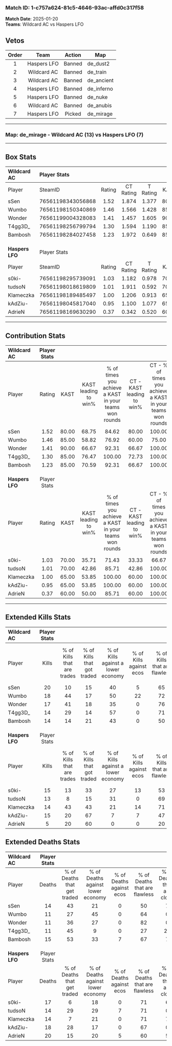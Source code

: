 ### Match ID: 1-c757a624-81c5-4646-93ac-affd0c317f58  
**Match Date**: 2025-01-20  
**Teams**: Wildcard AC vs Haspers LFO  

## Vetos  

| Order | Team | Action | Map |
| :---: | :--: | :----: | --- |
| 1 | Haspers LFO | Banned | de_dust2 |
| 2 | Wildcard AC | Banned | de_train |
| 3 | Wildcard AC | Banned | de_ancient |
| 4 | Haspers LFO | Banned | de_inferno |
| 5 | Haspers LFO | Banned | de_nuke |
| 6 | Wildcard AC | Banned | de_anubis |
| 7 | Haspers LFO | Picked | de_mirage |

---  

### **Map**: de_mirage - Wildcard AC (13) vs Haspers LFO (7)  
---  

## Box Stats  

| **Wildcard AC** | Player Stats      |        |           |          |       |       |       |         |        |      |     |
| :- | :- | :-: | :-: | :-: | :-: | :-: | :-: | :-: | :-: | :-: | :-: |
| Player          | SteamID           | Rating | CT Rating | T Rating | KAST  |  ADR  | Kills | Assists | Deaths | K/D  | HS% |
| sSen            | 76561198343056868 |  1.52  |   1.874   |  1.377   | 80.00 | 109.0 |  20   |    6    |   14   | 1.43 | 70  |
| Wumbo           | 76561198150340869 |  1.46  |   1.566   |  1.428   | 85.00 | 83.1  |  18   |    5    |   11   | 1.64 | 55  |
| Wonder          | 76561199004328083 |  1.41  |   1.457   |  1.605   | 90.00 | 75.5  |  17   |    1    |   11   | 1.55 | 29  |
| T4gg3D_         | 76561198256799794 |  1.30  |   1.594   |  1.190   | 85.00 | 81.0  |  14   |    9    |   11   | 1.27 | 42  |
| Bambosh         | 76561198284027458 |  1.23  |   1.972   |  0.649   | 85.00 | 92.2  |  14   |    9    |   15   | 0.93 | 64  |
|                 |                   |        |           |          |       |       |       |         |        |      |     |
|                 |                   |        |           |          |       |       |       |         |        |      |     |
|                 |                   |        |           |          |       |       |       |         |        |      |     |
| **Haspers LFO** | Player Stats      |        |           |          |       |       |       |         |        |      |     |
| Player          | SteamID           | Rating | CT Rating | T Rating | KAST  |  ADR  | Kills | Assists | Deaths | K/D  | HS% |
| s0ki-           | 76561198295739091 |  1.03  |   1.182   |  0.978   | 70.00 | 78.2  |  15   |    3    |   17   | 0.88 | 40  |
| tudsoN          | 76561198018619809 |  1.01  |   1.911   |  0.592   | 70.00 | 73.3  |  13   |    3    |   14   | 0.93 | 38  |
| Klameczka       | 76561198189485497 |  1.00  |   1.206   |  0.913   | 65.00 | 67.7  |  14   |    3    |   14   | 1.00 | 64  |
| kAdZiu-         | 76561198045817040 |  0.95  |   1.100   |  1.077   | 65.00 | 74.6  |  15   |    2    |   18   | 0.83 | 60  |
| AdrieN          | 76561198169630290 |  0.37  |   0.342   |  0.520   | 60.00 | 47.2  |   5   |    7    |   20   | 0.25 | 40  |
---  

## Contribution Stats  

| **Wildcard AC** | Player Stats |       |                      |                                                        |                           |                                                             |                          |                                                            |
| :- | :-: | :-: | :-: | :-: | :-: | :-: | :-: | :-: |
| Player          |    Rating    | KAST  | KAST leading to win% | % of times you achieve a KAST in your teams won rounds | CT - KAST leading to win% | CT - % of times you achieve a KAST in your teams won rounds | T - KAST leading to win% | T - % of times you achieve a KAST in your teams won rounds |
| sSen            |     1.52     | 80.00 |        68.75         |                         84.62                          |           80.00           |                           100.00                            |          50.00           |                           60.00                            |
| Wumbo           |     1.46     | 85.00 |        58.82         |                         76.92                          |           60.00           |                            75.00                            |          57.14           |                           80.00                            |
| Wonder          |     1.41     | 90.00 |        66.67         |                         92.31                          |           66.67           |                           100.00                            |          66.67           |                           80.00                            |
| T4gg3D_         |     1.30     | 85.00 |        76.47         |                         100.00                         |           72.73           |                           100.00                            |          83.33           |                           100.00                           |
| Bambosh         |     1.23     | 85.00 |        70.59         |                         92.31                          |           66.67           |                           100.00                            |          80.00           |                           80.00                            |
|                 |              |       |                      |                                                        |                           |                                                             |                          |                                                            |
|                 |              |       |                      |                                                        |                           |                                                             |                          |                                                            |
|                 |              |       |                      |                                                        |                           |                                                             |                          |                                                            |
| **Haspers LFO** | Player Stats |       |                      |                                                        |                           |                                                             |                          |                                                            |
| Player          |    Rating    | KAST  | KAST leading to win% | % of times you achieve a KAST in your teams won rounds | CT - KAST leading to win% | CT - % of times you achieve a KAST in your teams won rounds | T - KAST leading to win% | T - % of times you achieve a KAST in your teams won rounds |
| s0ki-           |     1.03     | 70.00 |        35.71         |                         71.43                          |           33.33           |                            66.67                            |          37.50           |                           75.00                            |
| tudsoN          |     1.01     | 70.00 |        42.86         |                         85.71                          |           42.86           |                           100.00                            |          42.86           |                           75.00                            |
| Klameczka       |     1.00     | 65.00 |        53.85         |                         100.00                         |           60.00           |                           100.00                            |          50.00           |                           100.00                           |
| kAdZiu-         |     0.95     | 65.00 |        53.85         |                         100.00                         |           60.00           |                           100.00                            |          50.00           |                           100.00                           |
| AdrieN          |     0.37     | 60.00 |        50.00         |                         85.71                          |           60.00           |                           100.00                            |          42.86           |                           75.00                            |
---  

## Extended Kills Stats  

| **Wildcard AC** | Player Stats |                            |                            |                                    |                         |                              |                                 |                                       |                    |           |
| :- | :-: | :-: | :-: | :-: | :-: | :-: | :-: | :-: | :-: | :-: |
| Player          |    Kills     | % of Kills that are trades | % of Kills that got traded | % of Kills against a lower economy | % of Kills against ecos | % of Kills that are flawless | % of Kills that are close duels | % of Kills that are assisted by flash | Pistol Round Kills | AWP Kills |
| sSen            |      20      |             10             |             15             |                 40                 |            5            |              65              |               15                |                  10                   |         0          |     1     |
| Wumbo           |      18      |             44             |             17             |                 50                 |           22            |              72              |                0                |                   0                   |         4          |     3     |
| Wonder          |      17      |             41             |             18             |                 35                 |            0            |              76              |                0                |                   0                   |         0          |     2     |
| T4gg3D_         |      14      |             29             |             14             |                 57                 |            0            |              71              |                0                |                   0                   |         0          |     0     |
| Bambosh         |      14      |             14             |             21             |                 43                 |            0            |              50              |                0                |                   0                   |         0          |     1     |
|                 |              |                            |                            |                                    |                         |                              |                                 |                                       |                    |           |
|                 |              |                            |                            |                                    |                         |                              |                                 |                                       |                    |           |
|                 |              |                            |                            |                                    |                         |                              |                                 |                                       |                    |           |
| **Haspers LFO** | Player Stats |                            |                            |                                    |                         |                              |                                 |                                       |                    |           |
| Player          |    Kills     | % of Kills that are trades | % of Kills that got traded | % of Kills against a lower economy | % of Kills against ecos | % of Kills that are flawless | % of Kills that are close duels | % of Kills that are assisted by flash | Pistol Round Kills | AWP Kills |
| s0ki-           |      15      |             13             |             33             |                 27                 |           13            |              53              |               13                |                   0                   |         0          |     1     |
| tudsoN          |      13      |             8              |             15             |                 31                 |            0            |              69              |                8                |                   0                   |         4          |     4     |
| Klameczka       |      14      |             43             |             43             |                 21                 |           14            |              71              |                0                |                   7                   |         0          |     3     |
| kAdZiu-         |      15      |             20             |             67             |                 7                  |            7            |              47              |               13                |                   7                   |         0          |     1     |
| AdrieN          |      5       |             20             |             60             |                 0                  |            0            |              20              |                0                |                   0                   |         0          |     0     |
## Extended Deaths Stats  

| **Wildcard AC** | Player Stats |                             |                                   |                          |                               |                            |                           |               |
| :- | :-: | :-: | :-: | :-: | :-: | :-: | :-: | :-: |
| Player          |    Deaths    | % of Deaths that get traded | % of Deaths against lower economy | % of Deaths against ecos | % of Deaths that are flawless | % of Deaths that are close | % of Deaths while blinded | Deaths to AWP |
| sSen            |      14      |             43              |                21                 |            0             |              50               |             7              |             0             |       2       |
| Wumbo           |      11      |             27              |                45                 |            0             |              64               |             0              |            18             |       0       |
| Wonder          |      11      |             36              |                27                 |            0             |              82               |             0              |             0             |       0       |
| T4gg3D_         |      11      |             45              |                 9                 |            0             |              27               |             27             |             0             |       1       |
| Bambosh         |      15      |             53              |                33                 |            7             |              67               |             7              |             0             |       1       |
|                 |              |                             |                                   |                          |                               |                            |                           |               |
|                 |              |                             |                                   |                          |                               |                            |                           |               |
|                 |              |                             |                                   |                          |                               |                            |                           |               |
| **Haspers LFO** | Player Stats |                             |                                   |                          |                               |                            |                           |               |
| Player          |    Deaths    | % of Deaths that get traded | % of Deaths against lower economy | % of Deaths against ecos | % of Deaths that are flawless | % of Deaths that are close | % of Deaths while blinded | Deaths to AWP |
| s0ki-           |      17      |              6              |                18                 |            0             |              71               |             6              |             6             |       1       |
| tudsoN          |      14      |             29              |                29                 |            7             |              71               |             0              |             0             |       0       |
| Klameczka       |      14      |              7              |                21                 |            0             |              71               |             7              |             0             |       2       |
| kAdZiu-         |      18      |             28              |                17                 |            0             |              67               |             0              |             6             |       1       |
| AdrieN          |      20      |             15              |                20                 |            5             |              60               |             5              |             0             |       0       |
